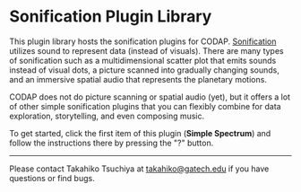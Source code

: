 # Sonification Plugin Library
This plugin library hosts the sonification plugins for CODAP. [Sonification](https://en.wikipedia.org/wiki/Sonification) utilizes sound to represent data (instead of visuals). There are many types of sonification such as a multidimensional scatter plot that emits sounds instead of visual dots, a picture scanned into gradually changing sounds, and an immersive spatial audio that represents the planetary motions.

CODAP does not do picture scanning or spatial audio (yet), but it offers a lot of other simple sonification plugins that you can flexibly combine for data exploration, storytelling, and even composing music.

To get started, click the first item of this plugin (**Simple Spectrum**) and follow the instructions there by pressing the "?" button.

---

Please contact Takahiko Tsuchiya at <takahiko@gatech.edu> if you have questions or find bugs.